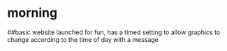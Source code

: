 # morning

##basic website launched for fun, has a timed setting to allow graphics to change according to the time of day with a message
